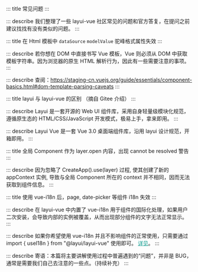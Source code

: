 ::: title 常见问题
:::

::: describe 我们整理了一些 layui-vue 社区常见的问题和官方答复，在提问之前建议找找有没有类似的问题。
:::

::: title 在 Html 模板中 `dataSource` `modelValue` 驼峰格式属性失效
:::

::: describe 若你想在 DOM 中直接书写 Vue 模板，Vue 则必须从 DOM 中获取模板字符串。因为浏览器的原生 HTML 解析行为，因此有一些需要注意的事项。
:::

::: describe 查阅：<a style="color:#009688;" href="https://staging-cn.vuejs.org/guide/essentials/component-basics.html#dom-template-parsing-caveats">https://staging-cn.vuejs.org/guide/essentials/component-basics.html#dom-template-parsing-caveats</a >
:::

::: title layui 与 layui-vue 的区别 （摘自 Gitee 介绍）
:::

::: describe Layui 是一套开源的 Web UI 组件库，采用自身轻量级模块化规范，遵循原生态的 HTML/CSS/JavaScript 开发模式，极易上手，拿来即用。
:::

::: describe Layui Vue 是一套 Vue 3.0 桌面端组件库，沿用 layui 设计规范，开箱即用。
:::

::: title 全局 Component 作为 layer.open 内容，出现 cannot be resolved 警告
:::

::: describe 因为忽略了 CreateApp().use(layer) 过程, 使其创建了新的 appContext 实例, 导致与全局 Component 所在的 context 并不相同，因而无法获取到组件信息。
:::

::: title 使用 vue-i18n 后，page, date-picker 等组件 i18n 失效
:::

::: describe 在 layui-vue 中内置了 vue-i18n 用于组件的国际化处理，如果用户二次安装，会导致内部的实例被覆盖，从而出现部分组件的文字无法正常显示。
:::

::: describe 如果你希望使用 vue-i18n 并且不影响组件的正常使用，只需要通过 import { useI18n } from "@layui/layui-vue" 使用即可。 <a style="color:#009688;" href="http://www.layui-vue.com/zh-CN/guide/locale">详见</a >。
:::

::: describe 寄语：本篇将主要讲解使用过程中普遍遇到的“问题”，并非是 BUG，通常是需要我们自己去注意的一些点。（持续补充）
:::